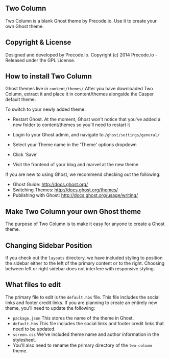 ## Two Column

Two Column is a blank Ghost theme by Precode.io. Use it to create your own Ghost theme.

## Copyright & License

Designed and developed by Precode.io.
Copyright (c) 2014 Precode.io - Released under the GPL License.

## How to install Two Column

Ghost themes live in `content/themes/`
After you have downloaded Two Column, extract it and place it in content/themes alongside the Casper default theme.

To switch to your newly added theme:

 * Restart Ghost. At the moment, Ghost won't notice that you've added a new folder to content/themes so you'll need to restart it

 * Login to your Ghost admin, and navigate to `/ghost/settings/general/`

 * Select your Theme name in the 'Theme' options dropdown

 * Click 'Save'

 * Visit the frontend of your blog and marvel at the new theme

If you are new to using Ghost, we recommend checking out the following:
 * Ghost Guide: http://docs.ghost.org/
 * Switching Themes: http://docs.ghost.org/themes/
 * Publishing with Ghost: http://docs.ghost.org/usage/writing/

## Make Two Column your own Ghost theme

The purpose of Two Column is to make it easy for anyone to create a Ghost theme.

## Changing Sidebar Position

If you check out the `layouts` directory, we have included styling to position the sidebar either to the left of the primary content or to the right. Choosing between left or right sidebar does not interfere with responsive styling.

## What files to edit

The primary file to edit is the `default.hbs` file. This file includes the social links and footer credit links. If you are planning to create an entirely new theme, you'll need to update the following:

  * `package.json` This stores the name of the theme in Ghost.
  * `default.hbs` This file includes the social links and footer credit links that need to be updated.
  * `screen.css` We've included theme name and author information in the stylesheet.
  * You'll also need to rename the primary directory of the `two-column` theme.



